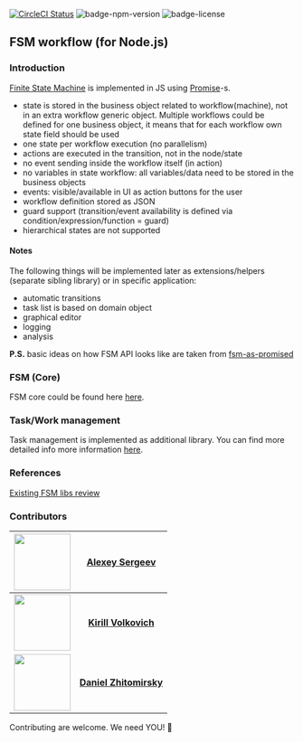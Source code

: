 [![CircleCI Status](https://circleci.com/gh/OpusCapita/fsm/tree/master.svg?style=shield&circle-token=:circle-token)](https://circleci.com/gh/OpusCapita/fsm)
![badge-npm-version](https://img.shields.io/npm/v/@opuscapita/fsm-workflow-core.svg) 
![badge-license](https://img.shields.io/github/license/OpusCapita/fsm-workflow.svg)

## FSM workflow (for Node.js)

### Introduction
[Finite State Machine](https://en.wikipedia.org/wiki/Finite-state_machine) is implemented in JS using [Promise](https://developer.mozilla.org/en/docs/Web/JavaScript/Reference/Global_Objects/Promise)-s.

- state is stored in the business object related to workflow(machine), not in an extra
workflow generic object. Multiple workflows could be defined for one business object,
it means that for each workflow own state field should be used
- one state per workflow execution (no parallelism)
- actions are executed in the transition, not in the node/state
- no event sending inside the workflow itself (in action)
- no variables in state workflow: all variables/data need to be stored in
the business objects
- events: visible/available in UI as action buttons for the user
- workflow definition stored as JSON
- guard support (transition/event availability is defined via
condition/expression/function = guard)
- hierarchical states are not supported

#### Notes

The following things will be implemented later as extensions/helpers (separate sibling library) or in specific application:
- automatic transitions
- task list is based on domain object
- graphical editor
- logging
- analysis

**P.S.** basic ideas on how FSM API looks like are taken from [fsm-as-promised](https://github.com/vstirbu/fsm-as-promised)

### FSM (Core)

FSM core could be found here [here](core/README.md).

### Task/Work management

Task management is implemented as additional library. You can find more  detailed info more information [here](task-manager/README.md).

### References

[Existing FSM libs review](existingFsmLibsReview.md)

### Contributors

| <img src="https://avatars.githubusercontent.com/u/24603787?v=3" width="100px;"/> | [**Alexey Sergeev**](https://github.com/asergeev-sc)     |
| :---: | :---: |
| <img src="https://avatars.githubusercontent.com/u/24652543?v=3" width="100px;"/> | [**Kirill Volkovich**](https://github.com/kvolkovich-sc) |
| <img src="https://avatars3.githubusercontent.com/u/24650360?v=3" width="100px;"/> | [**Daniel Zhitomirsky**](https://github.com/dzhitomirsky-sc) |

Contributing are welcome. We need YOU! :metal:

